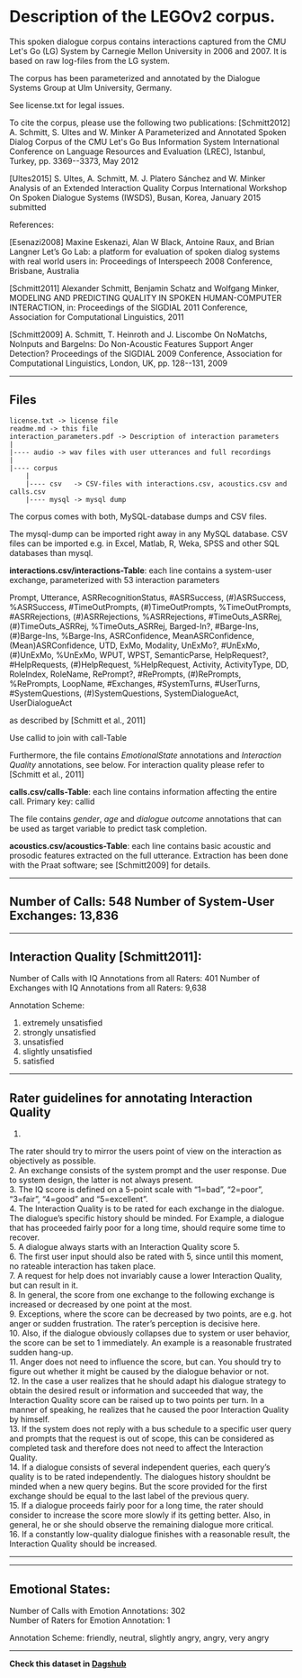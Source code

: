 # Description of the LEGOv2 corpus.

This spoken dialogue corpus contains interactions captured from the 
CMU Let's Go (LG) System by Carnegie Mellon University in 2006 and 2007. It is based on 
raw log-files from the LG system.

The corpus has been parameterized and annotated by the Dialogue Systems Group at 
Ulm University, Germany.

See license.txt for legal issues.

To cite the corpus, please use the following two publications:
[Schmitt2012] 
A. Schmitt, S. Ultes and W. Minker
A Parameterized and Annotated Spoken Dialog Corpus of the CMU Let's Go Bus Information System
International Conference on Language Resources and Evaluation (LREC), Istanbul, Turkey, pp. 3369--3373, May 2012

[Ultes2015] 
S. Ultes, A. Schmitt, M. J. Platero Sánchez and W. Minker
Analysis of an Extended Interaction Quality Corpus
International Workshop On Spoken Dialogue Systems (IWSDS), Busan, Korea, January 2015
submitted


References:

[Esenazi2008] Maxine Eskenazi, Alan W Black, Antoine Raux, and Brian Langner
Let’s Go Lab: a platform for evaluation of spoken dialog systems with real world users
in: Proceedings of Interspeech 2008 Conference, Brisbane, Australia

[Schmitt2011] Alexander Schmitt, Benjamin Schatz and Wolfgang Minker, 
MODELING AND PREDICTING QUALITY IN SPOKEN HUMAN-COMPUTER INTERACTION, 
in: Proceedings of the SIGDIAL 2011 Conference, 
Association for Computational Linguistics, 2011 

[Schmitt2009]
A. Schmitt, T. Heinroth and J. Liscombe
On NoMatchs, NoInputs and BargeIns: Do Non-Acoustic Features Support Anger Detection?
Proceedings of the SIGDIAL 2009 Conference, Association for Computational Linguistics, London, UK, pp. 128--131, 2009



------------------------------------------------------------------------------------------------------------------------
Files
------------------------------------------------------------------------------------------------------------------------

```plain
license.txt -> license file  
readme.md -> this file  
interaction_parameters.pdf -> Description of interaction parameters   
|  
|---- audio -> wav files with user utterances and full recordings  
|  
|---- corpus  
	|  
	|---- csv   -> CSV-files with interactions.csv, acoustics.csv and calls.csv  
	|---- mysql -> mysql dump
```
		
		

The corpus comes with both, MySQL-database dumps and CSV files.

The mysql-dump can be imported right away in any MySQL database.
CSV files can be imported e.g. in Excel, Matlab, R, Weka, SPSS and other SQL databases than mysql.

**interactions.csv/interactions-Table**: each line contains a system-user exchange, parameterized with 53 interaction parameters

Prompt, Utterance, ASRRecognitionStatus, #ASRSuccess, (#)ASRSuccess,
%ASRSuccess, #TimeOutPrompts, (#)TimeOutPrompts, %TimeOutPrompts, #ASRRejections, (#)ASRRejections, 
%ASRRejections, #TimeOuts_ASRRej, (#)TimeOuts_ASRRej, %TimeOuts_ASRRej, Barged-In?, #Barge-Ins,
(#)Barge-Ins, %Barge-Ins, ASRConfidence, MeanASRConfidence, (Mean)ASRConfidence, UTD,
ExMo, Modality, UnExMo?, #UnExMo, (#)UnExMo, %UnExMo, WPUT, WPST, SemanticParse, HelpRequest?,
#HelpRequests, (#)HelpRequest, %HelpRequest, Activity, ActivityType, DD, RoleIndex, RoleName, RePrompt?,
#RePrompts, (#)RePrompts, %RePrompts, LoopName, #Exchanges, #SystemTurns, #UserTurns, #SystemQuestions,
(#)SystemQuestions, SystemDialogueAct, UserDialogueAct

as described by [Schmitt et al., 2011]

Use callid to join with call-Table

Furthermore, the file contains *EmotionalState* annotations and *Interaction Quality* annotations, see below. For interaction quality please refer 
to [Schmitt et al., 2011]

**calls.csv/calls-Table**: each line contains information affecting the entire call. Primary key: callid

The file contains *gender*, *age* and *dialogue outcome* annotations that can be used as target variable to predict task completion.

**acoustics.csv/acoustics-Table**: each line contains basic acoustic and prosodic features extracted on the full utterance. Extraction has been 
done with the Praat software; see [Schmitt2009] for details.







------------------------------------------------------------------------------------------------------------------------
Number of Calls: 548
Number of System-User Exchanges: 13,836
------------------------------------------------------------------------------------------------------------------------
------------------------------------------------------------------------------------------------------------------------
Interaction Quality [Schmitt2011]:
------------------------------------------------------------------------------------------------------------------------
Number of Calls with IQ Annotations from all Raters: 	401
Number of Exchanges with IQ Annotations from all Raters: 9,638

Annotation Scheme:

1. extremely unsatisfied  
2. strongly unsatisfied  
3. unsatisfied   
4. slightly unsatisfied  
5. satisfied  

------------------------------------------------------------------------------------------------------------------------
Rater guidelines for annotating Interaction Quality
------------------------------------------------------------------------------------------------------------------------
1.
The rater should try to mirror the users point of view on the interaction as objectively as possible.  
2.
An exchange consists of the system prompt and the user response. Due to system design, the latter is not always present.  
3.
The IQ score is defined on a 5-point scale with “1=bad”, “2=poor”, “3=fair”, “4=good” and “5=excellent”.  
4.
The Interaction Quality is to be rated for each exchange in the dialogue. The dialogue’s specific history should be minded.
For Example, a dialogue that has proceeded fairly poor for a long time, should require some time to recover.  
5.
A dialogue always starts with an Interaction Quality score 5.  
6.
The first user input should also be rated with 5, since until this moment, no rateable interaction has taken place.  
7.
A request for help does not invariably cause a lower Interaction Quality, but can result in it.  
8.
In general, the score from one exchange to the following exchange is increased or decreased by one point at the most.  
9.
Exceptions, where the score can be decreased by two points, are e.g. hot anger or sudden frustration. The rater’s
perception is decisive here.  
10.
Also, if the dialogue obviously collapses due to system or user behavior, the score can be set to 1 immediately. An
example is a reasonable frustrated sudden hang-up.  
11.
Anger does not need to influence the score, but can. You should try to figure out whether it might be caused by the
dialogue behavior or not.  
12.
In the case a user realizes that he should adapt his dialogue strategy to obtain the desired result or information and
succeeded that way, the Interaction Quality score can be raised up to two points per turn. In a manner of speaking, he
realizes that he caused the poor Interaction Quality by himself.  
13.
If the system does not reply with a bus schedule to a specific user query and prompts that the request is out of scope, this
can be considered as completed task and therefore does not need to affect the Interaction Quality.  
14.
If a dialogue consists of several independent queries, each query’s quality is to be rated independently. The dialogues
history shouldnt be minded when a new query begins. But the score provided for the first exchange should be equal to
the last label of the previous query.  
15.
If a dialogue proceeds fairly poor for a long time, the rater should consider to increase the score more slowly if its getting
better. Also, in general, he or she should observe the remaining dialogue more critical.  
16.
If a constantly low-quality dialogue finishes with a reasonable result, the Interaction Quality should be increased.  

------------------------------------------------------------------------------------------------------------------------
------------------------------------------------------------------------------------------------------------------------
Emotional States:
------------------------------------------------------------------------------------------------------------------------
Number of Calls with Emotion Annotations: 				302  
Number of Raters for Emotion Annotation: 				1

Annotation Scheme: friendly, neutral, slightly angry, angry, very angry

-----------------------------

**Check this dataset in [Dagshub](https://dagshub.com/kinkusuma/lego-spoken-dialogue-corpus)**
